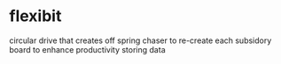 flexibit
========

circular drive that creates off spring chaser to re-create each subsidory board to enhance productivity storing data 
